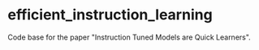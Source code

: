 # efficient_instruction_learning
Code base for the paper "Instruction Tuned Models are Quick Learners".
